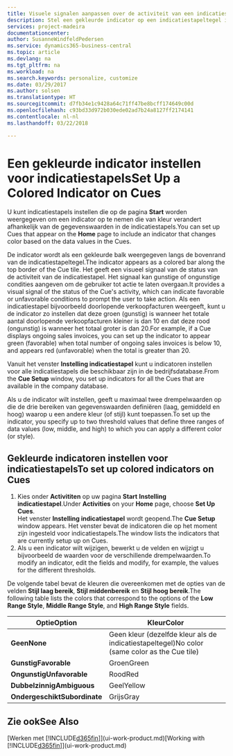 ```yaml
---
title: Visuele signalen aanpassen over de activiteit van een indicatiestapel | Microsoft Docs
description: Stel een gekleurde indicator op een indicatiestapeltegel in om een aangepast visueel signaal van de activiteit van de indicatiestapel te bieden.
services: project-madeira
documentationcenter: 
author: SusanneWindfeldPedersen
ms.service: dynamics365-business-central
ms.topic: article
ms.devlang: na
ms.tgt_pltfrm: na
ms.workload: na
ms.search.keywords: personalize, customize
ms.date: 03/29/2017
ms.author: solsen
ms.translationtype: HT
ms.sourcegitcommit: d7fb34e1c9428a64c71ff47be8bcff174649c00d
ms.openlocfilehash: c93bd33d972b030ede02ad7b24a8127ff2174141
ms.contentlocale: nl-nl
ms.lasthandoff: 03/22/2018

---
```

# <a name="set-up-a-colored-indicator-on-cues"></a><span data-ttu-id="da874-103">Een gekleurde indicator instellen voor indicatiestapels</span><span class="sxs-lookup"><span data-stu-id="da874-103">Set Up a Colored Indicator on Cues</span></span>
<span data-ttu-id="da874-104">U kunt indicatiestapels instellen die op de pagina **Start** worden weergegeven om een indicator op te nemen die van kleur verandert afhankelijk van de gegevenswaarden in de indicatiestapels.</span><span class="sxs-lookup"><span data-stu-id="da874-104">You can set up Cues that appear on the **Home** page to include an indicator that changes color based on the data values in the Cues.</span></span>

<span data-ttu-id="da874-105">De indicator wordt als een gekleurde balk weergegeven langs de bovenrand van de indicatiestapeltegel.</span><span class="sxs-lookup"><span data-stu-id="da874-105">The indicator appears as a colored bar along the top border of the Cue tile.</span></span> <span data-ttu-id="da874-106">Het geeft een visueel signaal van de status van de activiteit van de indicatiestapel. Het signaal kan gunstige of ongunstige condities aangeven om de gebruiker tot actie te laten overgaan.</span><span class="sxs-lookup"><span data-stu-id="da874-106">It provides a visual signal of the status of the Cue's activity, which can indicate favorable or unfavorable conditions to prompt the user to take action.</span></span> <span data-ttu-id="da874-107">Als een indicatiestapel bijvoorbeeld doorlopende verkoopfacturen weergeeft, kunt u de indicator zo instellen dat deze groen (gunstig) is wanneer het totale aantal doorlopende verkoopfacturen kleiner is dan 10 en dat deze rood (ongunstig) is wanneer het totaal groter is dan 20.</span><span class="sxs-lookup"><span data-stu-id="da874-107">For example, if a Cue displays ongoing sales invoices, you can set up the indicator to appear green (favorable) when total number of ongoing sales invoices is below 10, and appears red (unfavorable) when the total is greater than 20.</span></span>

<span data-ttu-id="da874-108">Vanuit het venster **Instelling indicatiestapel** kunt u indicatoren instellen voor alle indicatiestapels die beschikbaar zijn in de bedrijfsdatabase.</span><span class="sxs-lookup"><span data-stu-id="da874-108">From the **Cue Setup** window, you set up indicators for all the Cues that are available in the company database.</span></span>

<span data-ttu-id="da874-109">Als u de indicator wilt instellen, geeft u maximaal twee drempelwaarden op die de drie bereiken van gegevenswaarden definiëren (laag, gemiddeld en hoog) waarop u een andere kleur (of stijl) kunt toepassen.</span><span class="sxs-lookup"><span data-stu-id="da874-109">To set up the indicator, you specify up to two threshold values that define three ranges of data values (low, middle, and high) to which you can apply a different color (or style).</span></span>

## <a name="to-set-up-colored-indicators-on-cues"></a><span data-ttu-id="da874-110">Gekleurde indicatoren instellen voor indicatiestapels</span><span class="sxs-lookup"><span data-stu-id="da874-110">To set up colored indicators on Cues</span></span>
1. <span data-ttu-id="da874-111">Kies onder **Activititen** op uw pagina **Start** **Instelling indicatiestapel**.</span><span class="sxs-lookup"><span data-stu-id="da874-111">Under **Activities** on your **Home** page, choose **Set Up Cues**.</span></span>  
   <span data-ttu-id="da874-112">Het venster **Instelling indicatiestapel** wordt geopend.</span><span class="sxs-lookup"><span data-stu-id="da874-112">The **Cue Setup** window appears.</span></span> <span data-ttu-id="da874-113">Het venster bevat de indicatoren die op het moment zijn ingesteld voor indicatiestapels.</span><span class="sxs-lookup"><span data-stu-id="da874-113">The window lists the indicators that are currently setup up on Cues.</span></span>
2. <span data-ttu-id="da874-114">Als u een indicator wilt wijzigen, bewerkt u de velden en wijzigt u bijvoorbeeld de waarden voor de verschillende drempelwaarden.</span><span class="sxs-lookup"><span data-stu-id="da874-114">To modify an indicator, edit the fields and modify, for example, the values for the different thresholds.</span></span>  

<span data-ttu-id="da874-115">De volgende tabel bevat de kleuren die overeenkomen met de opties van de velden **Stijl laag bereik**, **Stijl middenbereik** en **Stijl hoog bereik**.</span><span class="sxs-lookup"><span data-stu-id="da874-115">The following table lists the colors that correspond to the options of the **Low Range Style**, **Middle Range Style**, and **High Range Style** fields.</span></span>

| <span data-ttu-id="da874-116">Optie</span><span class="sxs-lookup"><span data-stu-id="da874-116">Option</span></span> | <span data-ttu-id="da874-117">Kleur</span><span class="sxs-lookup"><span data-stu-id="da874-117">Color</span></span> |
| --- | --- |
| <span data-ttu-id="da874-118">**Geen**</span><span class="sxs-lookup"><span data-stu-id="da874-118">**None**</span></span> |<span data-ttu-id="da874-119">Geen kleur (dezelfde kleur als de indicatiestapeltegel)</span><span class="sxs-lookup"><span data-stu-id="da874-119">No color (same color as the Cue tile)</span></span>|
| <span data-ttu-id="da874-120">**Gunstig**</span><span class="sxs-lookup"><span data-stu-id="da874-120">**Favorable**</span></span> |<span data-ttu-id="da874-121">Groen</span><span class="sxs-lookup"><span data-stu-id="da874-121">Green</span></span> |
| <span data-ttu-id="da874-122">**Ongunstig**</span><span class="sxs-lookup"><span data-stu-id="da874-122">**Unfavorable**</span></span> |<span data-ttu-id="da874-123">Rood</span><span class="sxs-lookup"><span data-stu-id="da874-123">Red</span></span> |
| <span data-ttu-id="da874-124">**Dubbelzinnig**</span><span class="sxs-lookup"><span data-stu-id="da874-124">**Ambiguous**</span></span> |<span data-ttu-id="da874-125">Geel</span><span class="sxs-lookup"><span data-stu-id="da874-125">Yellow</span></span> |
| <span data-ttu-id="da874-126">**Ondergeschikt**</span><span class="sxs-lookup"><span data-stu-id="da874-126">**Subordinate**</span></span> |<span data-ttu-id="da874-127">Grijs</span><span class="sxs-lookup"><span data-stu-id="da874-127">Gray</span></span> |

## <a name="see-also"></a><span data-ttu-id="da874-128">Zie ook</span><span class="sxs-lookup"><span data-stu-id="da874-128">See Also</span></span>
<span data-ttu-id="da874-129">[Werken met [!INCLUDE[d365fin](includes/d365fin_md.md)]](ui-work-product.md)</span><span class="sxs-lookup"><span data-stu-id="da874-129">[Working with [!INCLUDE[d365fin](includes/d365fin_md.md)]](ui-work-product.md)</span></span>

